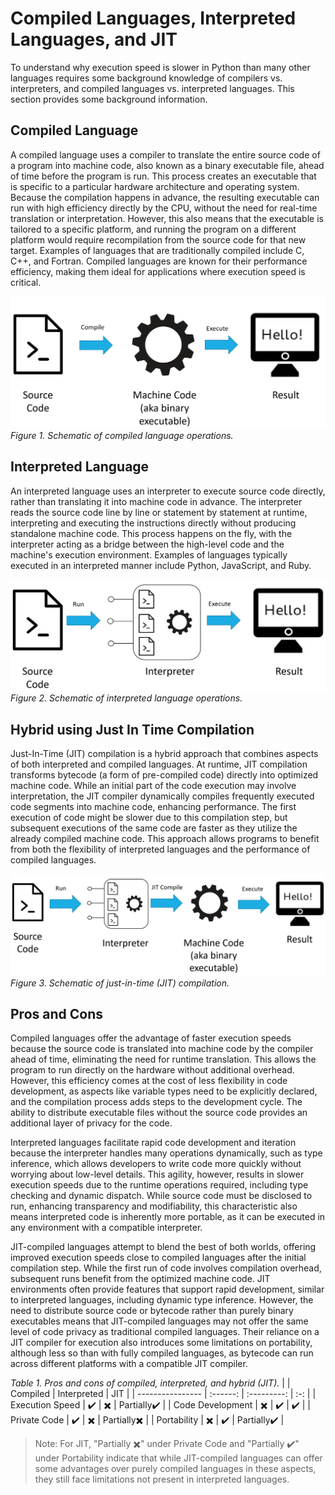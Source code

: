 # Compiled Languages, Interpreted Languages, and JIT

To understand why execution speed is slower in Python than many other languages requires some background knowledge of compilers vs. interpreters, and compiled languages vs. interpreted languages. This section provides some background information.

## Compiled Language

A compiled language uses a compiler to translate the entire source code of a program into machine code, also known as a binary executable file, ahead of time before the program is run. This process creates an executable that is specific to a particular hardware architecture and operating system. Because the compilation happens in advance, the resulting executable can run with high efficiency directly by the CPU, without the need for real-time translation or interpretation. However, this also means that the executable is tailored to a specific platform, and running the program on a different platform would require recompilation from the source code for that new target. Examples of languages that are traditionally compiled include C, C++, and Fortran. Compiled languages are known for their performance efficiency, making them ideal for applications where execution speed is critical.

![compiled language image](/images/CompiledLanguage.png)
*Figure 1. Schematic of compiled language operations.*

## Interpreted Language

An interpreted language uses an interpreter to execute source code directly, rather than translating it into machine code in advance. The interpreter reads the source code line by line or statement by statement at runtime, interpreting and executing the instructions directly without producing standalone machine code. This process happens on the fly, with the interpreter acting as a bridge between the high-level code and the machine's execution environment. Examples of languages typically executed in an interpreted manner include Python, JavaScript, and Ruby.

![interpreted language image](/images/InterpretedLanguage.png)
*Figure 2. Schematic of interpreted language operations.*

## Hybrid using Just In Time Compilation

Just-In-Time (JIT) compilation is a hybrid approach that combines aspects of both interpreted and compiled languages. At runtime, JIT compilation transforms bytecode (a form of pre-compiled code) directly into optimized machine code. While an initial part of the code execution may involve interpretation, the JIT compiler dynamically compiles frequently executed code segments into machine code, enhancing performance. The first execution of code might be slower due to this compilation step, but subsequent executions of the same code are faster as they utilize the already compiled machine code. This approach allows programs to benefit from both the flexibility of interpreted languages and the performance of compiled languages.

![JIT image](/images/HybridJIT.png)
*Figure 3. Schematic of just-in-time (JIT) compilation.*

## Pros and Cons

Compiled languages offer the advantage of faster execution speeds because the source code is translated into machine code by the compiler ahead of time, eliminating the need for runtime translation. This allows the program to run directly on the hardware without additional overhead. However, this efficiency comes at the cost of less flexibility in code development, as aspects like variable types need to be explicitly declared, and the compilation process adds steps to the development cycle. The ability to distribute executable files without the source code provides an additional layer of privacy for the code.

Interpreted languages facilitate rapid code development and iteration because the interpreter handles many operations dynamically, such as type inference, which allows developers to write code more quickly without worrying about low-level details. This agility, however, results in slower execution speeds due to the runtime operations required, including type checking and dynamic dispatch. While source code must be disclosed to run, enhancing transparency and modifiability, this characteristic also means interpreted code is inherently more portable, as it can be executed in any environment with a compatible interpreter.

JIT-compiled languages attempt to blend the best of both worlds, offering improved execution speeds close to compiled languages after the initial compilation step. While the first run of code involves compilation overhead, subsequent runs benefit from the optimized machine code. JIT environments often provide features that support rapid development, similar to interpreted languages, including dynamic type inference. However, the need to distribute source code or bytecode rather than purely binary executables means that JIT-compiled languages may not offer the same level of code privacy as traditional compiled languages. Their reliance on a JIT compiler for execution also introduces some limitations on portability, although less so than with fully compiled languages, as bytecode can run across different platforms with a compatible JIT compiler.

*Table 1. Pros and cons of compiled, interpreted, and hybrid (JIT).*
|                  | Compiled | Interpreted | JIT |
| ---------------- | :------: | :---------: | :-: |
| Execution Speed  | ✔️       | ✖️         | Partially✔️ |
| Code Development | ✖️       | ✔️         | ✔️  |
| Private Code     | ✔️       | ✖️         | Partially✖️  |
| Portability      | ✖️       | ✔️         | Partially✔️  |

> Note: For JIT, "Partially ✖️" under Private Code and "Partially ✔️" under Portability indicate that while JIT-compiled languages can offer some advantages over purely compiled languages in these aspects, they still face limitations not present in interpreted languages.
